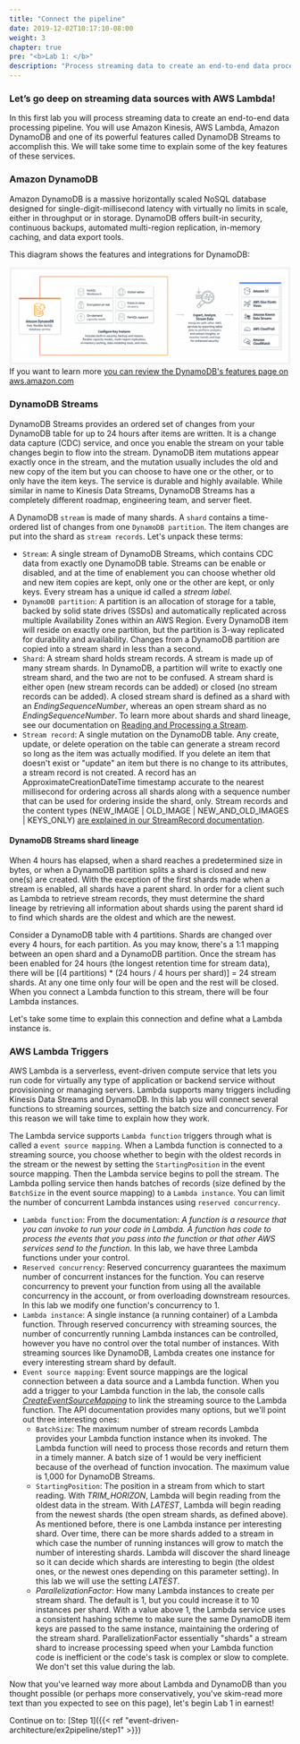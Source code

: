 ```yaml
---
title: "Connect the pipeline"
date: 2019-12-02T10:17:10-08:00
weight: 3
chapter: true
pre: "<b>Lab 1: </b>"
description: "Process streaming data to create an end-to-end data processing pipeline"
---
```


### Let’s go deep on streaming data sources with AWS Lambda!


In this first lab you will process streaming data to create an end-to-end data processing pipeline. You will use Amazon Kinesis, AWS Lambda, Amazon DynamoDB and one of its powerful features called DynamoDB Streams to accomplish this. We will take some time to explain some of the key features of these services.

### Amazon DynamoDB

Amazon DynamoDB is a massive horizontally scaled NoSQL database designed for single-digit-millisecond latency with virtually no limits in scale, either in throughput or in storage. DynamoDB offers built-in security, continuous backups, automated multi-region replication, in-memory caching, and data export tools.

This diagram shows the features and integrations for DynamoDB:

![DynamoDB ecosystem](/static/images/event-driven-architecture/lab1/dynamodb-ecosystem.png)
If you want to learn more [you can review the DynamoDB's features page on aws.amazon.com](https://aws.amazon.com/dynamodb/features/)


### DynamoDB Streams

DynamoDB Streams provides an ordered set of changes from your DynamoDB table for up to 24 hours after items are written. It is a change data capture (CDC) service, and once you enable the stream on your table changes begin to flow into the stream. DynamoDB item mutations appear exactly once in the stream, and the mutation usually includes the old and new copy of the item but you can choose to have one or the other, or to only have the item keys. The service is durable and highly available. While similar in name to Kinesis Data Streams, DynamoDB Streams has a completely different roadmap, engineering team, and server fleet.

A DynamoDB `stream` is made of many shards. A `shard` contains a time-ordered list of changes from one `DynamoDB partition`. The item changes are put into the shard as `stream records`. Let's unpack these terms:
- `Stream`: A single stream of DynamoDB Streams, which contains CDC data from exactly one DynamoDB table. Streams can be enable or disabled, and at the time of enablement you can choose whether old and new item copies are kept, only one or the other are kept, or only keys. Every stream has a unique id called a *stream label*.
- `DynamoDB partition`:  A partition is an allocation of storage for a table, backed by solid state drives (SSDs) and automatically replicated across multiple Availability Zones within an AWS Region. Every DynamoDB item will reside on exactly one partition, but the partition is 3-way replicated for durability and availability. Changes from a DynamoDB partition are copied into a stream shard in less than a second.
- `Shard`: A stream shard holds stream records. A stream is made up of many stream shards. In DynamoDB, a partition will write to exactly one stream shard, and the two are not to be confused. A stream shard is either open (new stream records can be added) or closed (no stream records can be added). A closed stream shard is defined as a shard with an *EndingSequenceNumber*, whereas an open stream shard as no *EndingSequenceNumber*. To learn more about shards and shard lineage, see our documentation on [Reading and Processing a Stream](https://docs.aws.amazon.com/amazondynamodb/latest/developerguide/Streams.html#Streams.Processing).
- `Stream record`: A single mutation on the DynamoDB table. Any create, update, or delete operation on the table can generate a stream record so long as the item was actually modified. If you delete an item that doesn't exist or "update" an item but there is no change to its attributes, a stream record is not created. A record has an ApproximateCreationDateTime timestamp accurate to the nearest millisecond for ordering across all shards along with a sequence number that can be used for ordering inside the shard, only. Stream records and the content types (NEW_IMAGE | OLD_IMAGE | NEW_AND_OLD_IMAGES | KEYS_ONLY) [are explained in our StreamRecord documentation](https://docs.aws.amazon.com/amazondynamodb/latest/APIReference/API_streams_StreamRecord.html).

#### DynamoDB Streams shard lineage

When 4 hours has elapsed, when a shard reaches a predetermined size in bytes, or when a DynamoDB partition splits a shard is closed and new one(s) are created. With the exception of the first shards made when a stream is enabled, all shards have a parent shard. In order for a client such as Lambda to retrieve stream records, they must determine the shard lineage by retrieving all information about shards using the parent shard id to find which shards are the oldest and which are the newest.

Consider a DynamoDB table with 4 partitions. Shards are changed over every 4 hours, for each partition. As you may know, there's a 1:1 mapping between an open shard and a DynamoDB partition. Once the stream has been enabled for 24 hours (the longest retention time for stream data), there will be [(4 partitions) * (24 hours / 4 hours per shard)] = 24 stream shards. At any one time only four will be open and the rest will be closed. When you connect a Lambda function to this stream, there will be four Lambda instances.

Let's take some time to explain this connection and define what a Lambda instance is.

### AWS Lambda Triggers

AWS Lambda is a serverless, event-driven compute service that lets you run code for virtually any type of application or backend service without provisioning or managing servers. Lambda supports many triggers including Kinesis Data Streams and DynamoDB. In this lab you will connect several functions to streaming sources, setting the batch size and concurrency. For this reason we will take time to explain how they work.


The Lambda service supports `Lambda function` triggers through what is called a `event source mapping`. When a Lambda function is connected to a streaming source, you choose whether to begin with the oldest records in the stream or the newest by setting the `StartingPosition` in the event source mapping. Then the Lambda service begins to poll the stream. The Lambda polling service then hands batches of records (size defined by the `BatchSize` in the event source mapping) to a `Lambda instance`. You can limit the number of concurrent Lambda instances using `reserved concurrency`.

- `Lambda function`: From the documentation: *A function is a resource that you can invoke to run your code in Lambda. A function has code to process the events that you pass into the function or that other AWS services send to the function.* In this lab, we have three Lambda functions under your control.
- `Reserved concurrency`: Reserved concurrency guarantees the maximum number of concurrent instances for the function. You can reserve concurrency to prevent your function from using all the available concurrency in the account, or from overloading downstream resources. In this lab we modify one function's concurrency to 1.
- `Lambda instance`: A single instance (a running container) of a Lambda function. Through reserved concurrency with streaming sources, the number of concurrently running Lambda instances can be controlled, however you have no control over the total number of instances. With streaming sources like DynamoDB, Lambda creates one instance for every interesting stream shard by default.
- `Event source mapping`: Event source mappings are the logical connection between a data source and a Lambda function. When you add a trigger to your Lambda function in the lab, the console calls [*CreateEventSourceMapping*](https://docs.aws.amazon.com/lambda/latest/dg/API_CreateEventSourceMapping.html) to link the streaming source to the Lambda function. The API documentation provides many options, but we'll point out three interesting ones:
    - `BatchSize`: The maximum number of stream records Lambda provides your Lambda function instance when its invoked. The Lambda function will need to process those records and return them in a timely manner. A batch size of 1 would be very inefficient because of the overhead of function invocation. The maximum value is 1,000 for DynamoDB Streams.
    - `StartingPosition`: The position in a stream from which to start reading. With *TRIM_HORIZON*, Lambda will begin reading from the oldest data in the stream. With *LATEST*, Lambda will begin reading from the newest shards (the open stream shards, as defined above). As mentioned before, there is one Lambda instance per interesting shard. Over time, there can be more shards added to a stream in which case the number of running instances will grow to match the number of interesting shards. Lambda will discover the shard lineage so it can decide which shards are interesting to begin (the oldest ones, or the newest ones depending on this parameter setting). In this lab we will use the setting *LATEST*.
    - *ParallelizationFactor*: How many Lambda instances to create per stream shard. The default is 1, but you could increase it to 10 instances per shard. With a value above 1, the Lambda service uses a consistent hashing scheme to make sure the same DynamoDB item keys are passed to the same instance, maintaining the ordering of the stream shard. ParallelizationFactor essentially "shards" a stream shard to increase processing speed when your Lambda function code is inefficient or the code's task is complex or slow to complete. We don't set this value during the lab.


Now that you've learned way more about Lambda and DynamoDB than you thought possible (or perhaps more conservatively, you've skim-read more text than you expected to see on this page), let's begin Lab 1 in earnest!

Continue on to: [Step 1]({{< ref "event-driven-architecture/ex2pipeline/step1" >}})
